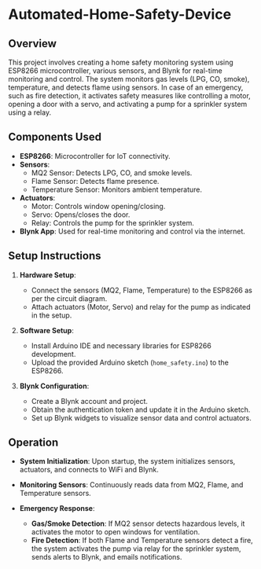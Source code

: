 # Automated-Home-Safety-Device

## Overview

This project involves creating a home safety monitoring system using ESP8266 microcontroller, various sensors, and Blynk for real-time monitoring and control. The system monitors gas levels (LPG, CO, smoke), temperature, and detects flame using sensors. In case of an emergency, such as fire detection, it activates safety measures like controlling a motor, opening a door with a servo, and activating a pump for a sprinkler system using a relay.

## Components Used

- **ESP8266**: Microcontroller for IoT connectivity.
- **Sensors**:
  - MQ2 Sensor: Detects LPG, CO, and smoke levels.
  - Flame Sensor: Detects flame presence.
  - Temperature Sensor: Monitors ambient temperature.
- **Actuators**:
  - Motor: Controls window opening/closing.
  - Servo: Opens/closes the door.
  - Relay: Controls the pump for the sprinkler system.
- **Blynk App**: Used for real-time monitoring and control via the internet.

## Setup Instructions

1. **Hardware Setup**:
   - Connect the sensors (MQ2, Flame, Temperature) to the ESP8266 as per the circuit diagram.
   - Attach actuators (Motor, Servo) and relay for the pump as indicated in the setup.

2. **Software Setup**:
   - Install Arduino IDE and necessary libraries for ESP8266 development.
   - Upload the provided Arduino sketch (`home_safety.ino`) to the ESP8266.

3. **Blynk Configuration**:
   - Create a Blynk account and project.
   - Obtain the authentication token and update it in the Arduino sketch.
   - Set up Blynk widgets to visualize sensor data and control actuators.

## Operation

- **System Initialization**: Upon startup, the system initializes sensors, actuators, and connects to WiFi and Blynk.
  
- **Monitoring Sensors**: Continuously reads data from MQ2, Flame, and Temperature sensors.
  
- **Emergency Response**:
  - **Gas/Smoke Detection**: If MQ2 sensor detects hazardous levels, it activates the motor to open windows for ventilation.
  - **Fire Detection**: If both Flame and Temperature sensors detect a fire, the system activates the pump via relay for the sprinkler system, sends alerts to Blynk, and emails notifications.
